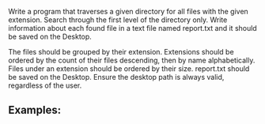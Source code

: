Write a program that traverses a given directory for all files with the given extension. Search through the first level of the directory only. Write information about each found file in a text file named report.txt and it should be saved on the Desktop. 

The files should be grouped by their extension. Extensions should be ordered by the count of their files descending, then by name alphabetically. Files under an extension should be ordered by their size. report.txt should be saved on the Desktop. Ensure the desktop path is always valid, regardless of the user.

## Examples:

